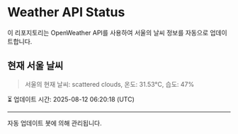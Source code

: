 
# Weather API Status

이 리포지토리는 OpenWeather API를 사용하여 서울의 날씨 정보를 자동으로 업데이트합니다.

## 현재 서울 날씨
> 서울의 현재 날씨: scattered clouds, 온도: 31.53°C, 습도: 47%

⏳ 업데이트 시간: 2025-08-12 06:20:18 (UTC)

---
자동 업데이트 봇에 의해 관리됩니다.
